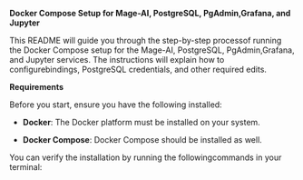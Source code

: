 **Docker Compose Setup for Mage-AI, PostgreSQL, PgAdmin,Grafana, and Jupyter**

This README will guide you through the step-by-step processof running the Docker Compose setup for the Mage-AI, PostgreSQL, PgAdmin,Grafana, and Jupyter services. The instructions will explain how to configurebindings, PostgreSQL credentials, and other required edits.

**Requirements**

Before you start, ensure you have the following installed:

*   **Docker**: The Docker platform must be installed on your system.
    

*   **Docker Compose**: Docker Compose should be installed as well.
    

You can verify the installation by running the followingcommands in your terminal:
